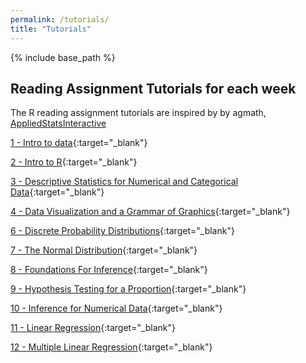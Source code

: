 ```yaml
---
permalink: /tutorials/
title: "Tutorials"
---
```


{% include base_path %}

## Reading Assignment Tutorials for each week

The R reading assignment tutorials are inspired by by agmath, [AppliedStatsInteractive](https://github.com/agmath/AppliedStatsInteractive)

[1 - Intro to data](https://introtostatncat.shinyapps.io/1_IntroToData/){:target="_blank"}

[2 - Intro to R](https://introtostatncat.shinyapps.io/2_IntroToR/){:target="_blank"}

[3 - Descriptive Statistics for Numerical and Categorical Data](https://introtostatncat.shinyapps.io/3_DescriptiveNumCat/){:target="_blank"}

[4 - Data Visualization and a Grammar of Graphics](https://introtostatncat.shinyapps.io/4_DataViz/){:target="_blank"}

[6 - Discrete Probability Distributions](https://introtostatncat.shinyapps.io/5_DiscreteDistributions/){:target="_blank"}

[7 - The Normal Distribution](https://introtostatncat.shinyapps.io/6_NormalDistribution/){:target="_blank"}

[8 - Foundations For Inference](https://introtostatncat.shinyapps.io/8_FoundationsForInference/){:target="_blank"}

[9 - Hypothesis Testing for a Proportion](https://introtostatncat.shinyapps.io/9_HypothesisTesting/){:target="_blank"}

[10 - Inference for Numerical Data](https://introtostatncat.shinyapps.io/10_InferenceNumericalData/){:target="_blank"}

[11 - Linear Regression](https://introtostatncat.shinyapps.io/11_LinearRegression/){:target="_blank"}

[12 - Multiple Linear Regression](https://introtostatncat.shinyapps.io/12_MultipleLinearRegression/){:target="_blank"}

